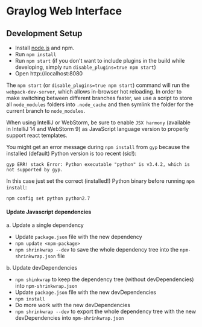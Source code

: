 # Graylog Web Interface

## Development Setup

* Install [node.js](http://nodejs.org/) and npm.
* Run `npm install`
* Run `npm start` (if you don't want to include plugins in the build while developing, simply run `disable_plugins=true npm start`) 
* Open http://localhost:8080

The `npm start` (or `disable_plugins=true npm start`) command will run the `webpack-dev-server`, which allows in-browser hot reloading.
In order to make switching between different branches faster, we use a script to store all `node_modules` folders
into `.node_cache` and then symlink the folder for the current branch to `node_modules`.

When using IntelliJ or WebStorm, be sure to enable `JSX harmony` (available in IntelliJ 14 and WebStorm 9)
as JavaScript language version to properly support react templates.

You might get an error message during `npm install` from `gyp` because the installed (default) Python version is too recent (sic!):

```
gyp ERR! stack Error: Python executable "python" is v3.4.2, which is not supported by gyp.                                                                                                                 
```

In this case just set the correct (installed!) Python binary before running `npm install`:

```
npm config set python python2.7
```


#### Update Javascript dependencies

a. Update a single dependency

* Update `package.json` file with the new dependency
* `npm update <npm-package>`
* `npm shrinkwrap --dev` to save the whole dependency tree into the `npm-shrinkwrap.json` file

b. Update devDependencies

* `npm shinkwrap` to keep the dependency tree (without devDependencies) into `npm-shrinkwrap.json`
* Update `package.json` file with the new devDependencies
* `npm install`
* Do more work with the new devDependencies
* `npm shrinkwrap --dev` to export the whole dependency tree with the new devDependencies into `npm-shrinkwrap.json`